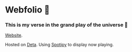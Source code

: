 # Webfolio 📀

### This is my verse in the grand play of the universe 🌠

[Website](https://notom.deta.dev).

Hosted on [Deta](https://deta.sh).
Using [Spotipy](https://github.com/spotipy-dev/spotipy) to display now playing.
